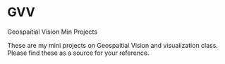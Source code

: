 # GVV
Geospaitial Vision Min Projects

These are my mini projects on Geospaitial Vision and visualization class.
Please find these as a source for your reference.
